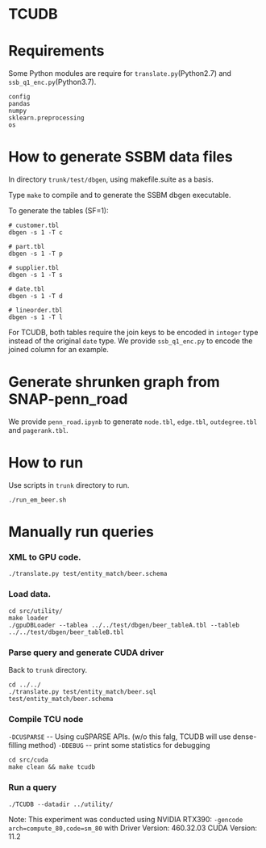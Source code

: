 # TCUDB

# Requirements

Some Python modules are require for `translate.py`(Python2.7) and `ssb_q1_enc.py`(Python3.7).
```
config
pandas
numpy
sklearn.preprocessing
os
```
# How to generate SSBM data files
In directory `trunk/test/dbgen`, using makefile.suite as a basis.

Type `make` to compile and to generate the SSBM dbgen executable.

To generate the tables (SF=1):
```shell
# customer.tbl
dbgen -s 1 -T c

# part.tbl
dbgen -s 1 -T p

# supplier.tbl
dbgen -s 1 -T s

# date.tbl
dbgen -s 1 -T d

# lineorder.tbl
dbgen -s 1 -T l
```
For TCUDB, both tables require the join keys to be encoded in `integer` type instead of the original `date` type.
We provide `ssb_q1_enc.py` to encode the joined column for an example.

# Generate shrunken graph from SNAP-penn_road
We provide `penn_road.ipynb` to generate `node.tbl`, `edge.tbl`, `outdegree.tbl` and `pagerank.tbl`.


# How to run

Use scripts in `trunk` directory to run.

```
./run_em_beer.sh
```

# Manually run queries

### XML to GPU code.
```
./translate.py test/entity_match/beer.schema
```

### Load data.
```
cd src/utility/
make loader
./gpuDBLoader --tablea ../../test/dbgen/beer_tableA.tbl --tableb ../../test/dbgen/beer_tableB.tbl
```

### Parse query and generate CUDA driver
Back to `trunk` directory.
```
cd ../../
./translate.py test/entity_match/beer.sql test/entity_match/beer.schema
```

### Compile TCU node
`-DCUSPARSE` -- Using cuSPARSE APIs. (w/o this falg, TCUDB will use dense-filling method)
`-DDEBUG` -- print some statistics for debugging

```
cd src/cuda
make clean && make tcudb
```
### Run a query
```
./TCUDB --datadir ../utility/
```

Note: This experiment was conducted using NVIDIA RTX390: `-gencode arch=compute_80,code=sm_80` with Driver Version: 460.32.03    CUDA Version: 11.2

